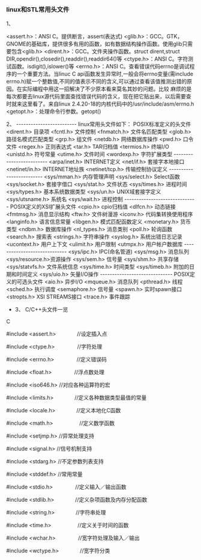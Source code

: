### linux和STL常用头文件

1、

<assert.h>：ANSI C。提供断言，assert(表达式)
<glib.h>：GCC。GTK，GNOME的基础库，提供很多有用的函数，如有数据结构操作函数。使用glib只需要包含<glib.h>
<dirent.h>：GCC。文件夹操作函数。struct dirent,struct DIR,opendir(),closedir(),readdir(),readdir64()等 
<ctype.h>：ANSI C。字符测试函数。isdigit(),islower()等
<errno.h>：ANSI C。查看错误代码errno是调试程序的一个重要方法。当linuc C api函数发生异常时,一般会将errno变量(需include errno.h)赋一个整数值,不同的值表示不同的含义,可以通过查看该值推测出错的原因。在实际编程中用这一招解决了不少原本看来莫名其妙的问题。比较 麻烦的是每次都要去linux源代码里面查找错误代码的含义，现在把它贴出来，以后需要查时就来这里看了。来自linux 2.4.20-18的内核代码中的/usr/include/asm/errno.h
<getopt.h>：处理命令行参数。getopt()

2、
\-------------------------
linux常用头文件如下：
POSIX标准定义的头文件
<dirent.h>        目录项
<fcntl.h>         文件控制
<fnmatch.h>    文件名匹配类型
<glob.h>    路径名模式匹配类型
<grp.h>        组文件
<netdb.h>    网络数据库操作
<pwd.h>        口令文件
<regex.h>    正则表达式
<tar.h>        TAR归档值
<termios.h>    终端I/O
<unistd.h>    符号常量
<utime.h>    文件时间
<wordexp.h>    字符扩展类型
\-------------------------
<arpa/inet.h>    INTERNET定义
<net/if.h>    套接字本地接口
<netinet/in.h>    INTERNET地址族
<netinet/tcp.h>    传输控制协议定义
\------------------------- 
<sys/mman.h>    内存管理声明
<sys/select.h>    Select函数
<sys/socket.h>    套接字借口
<sys/stat.h>    文件状态
<sys/times.h>    进程时间
<sys/types.h>    基本系统数据类型
<sys/un.h>    UNIX域套接字定义
<sys/utsname.h>    系统名
<sys/wait.h>    进程控制
\------------------------------
POSIX定义的XSI扩展头文件
<cpio.h>    cpio归档值 
<dlfcn.h>    动态链接
<fmtmsg.h>    消息显示结构
<ftw.h>        文件树漫游
<iconv.h>    代码集转换使用程序
<langinfo.h>    语言信息常量
<libgen.h>    模式匹配函数定义
<monetary.h>    货币类型
<ndbm.h>    数据库操作
<nl_types.h>    消息类别
<poll.h>    轮询函数
<search.h>    搜索表
<strings.h>    字符串操作
<syslog.h>    系统出错日志记录
<ucontext.h>    用户上下文
<ulimit.h>    用户限制
<utmpx.h>    用户帐户数据库 
\-----------------------------
<sys/ipc.h>    IPC(命名管道)
<sys/msg.h>    消息队列
<sys/resource.h>资源操作
<sys/sem.h>    信号量
<sys/shm.h>    共享存储
<sys/statvfs.h>    文件系统信息
<sys/time.h>    时间类型
<sys/timeb.h>    附加的日期和时间定义
<sys/uio.h>    矢量I/O操作
\------------------------------
POSIX定义的可选头文件
<aio.h>        异步I/O
<mqueue.h>    消息队列
<pthread.h>    线程
<sched.h>    执行调度
<semaphore.h>    信号量
<spawn.h>     实时spawn接口
<stropts.h>    XSI STREAMS接口
<trace.h>     事件跟踪

- 3、 C/C++头文件一览

C

\#include <assert.h>　　　　//设定插入点

\#include <ctype.h>　　　　 //字符处理

\#include <errno.h>　　　　 //定义错误码

\#include <float.h>　　　　 //浮点数处理

\#include <iso646.h>        //对应各种运算符的宏

\#include <limits.h>　　　　//定义各种数据类型最值的常量

\#include <locale.h>　　　　//定义本地化C函数

\#include <math.h>　　　　　//定义数学函数

\#include <setjmp.h>        //异常处理支持

\#include <signal.h>        //信号机制支持

\#include <stdarg.h>        //不定参数列表支持

\#include <stddef.h>        //常用常量

\#include <stdio.h>　　　　 //定义输入／输出函数

\#include <stdlib.h>　　　　//定义杂项函数及内存分配函数

\#include <string.h>　　　　//字符串处理

\#include <time.h>　　　　　//定义关于时间的函数

\#include <wchar.h>　　　　 //宽字符处理及输入／输出

\#include <wctype.h>　　　　//宽字符分类